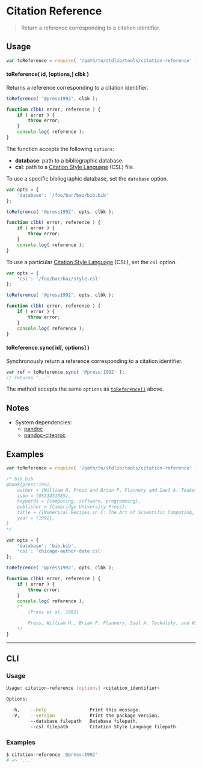 # Citation Reference

> Return a reference corresponding to a citation identifier.


<!-- <intro> -->

<!-- </intro> -->


<!-- <usage> -->

## Usage

``` javascript
var toReference = require( '/path/to/stdlib/tools/citation-reference' );
```

<a name="to-reference"></a>

#### toReference( id, \[options,\] clbk )

Returns a reference corresponding to a citation identifier.

``` javascript
toReference( '@press1992', clbk );

function clbk( error, reference ) {
    if ( error ) {
        throw error;
    }
    console.log( reference );
}
```

The function accepts the following `options`:

* __database__: path to a bibliographic database.
* __csl__: path to a [Citation Style Language][csl] (CSL) file.

To use a specific bibliographic database, set the `database` option.

``` javascript
var opts = {
    'database': '/foo/bar/baz/bib.bib'
};

toReference( '@press1992', opts, clbk );

function clbk( error, reference ) {
    if ( error ) {
        throw error;
    }
    console.log( reference );
}
```

To use a particular [Citation Style Language][csl] (CSL), set the `csl` option.

``` javascript
var opts = {
    'csl': '/foo/bar/baz/style.csl'
};

toReference( '@press1992', opts, clbk );

function clbk( error, reference ) {
    if ( error ) {
        throw error;
    }
    console.log( reference );
}
```

#### toReference.sync( id\[, options\] )

Synchronously return a reference corresponding to a citation identifier.

``` javascript
var ref = toReference.sync( '@press:1992' );
// returns '...'
```

The method accepts the same `options` as [`toReference()`](#to-reference) above.

<!-- </usage> -->


<!-- <notes> -->

## Notes

* System dependencies:
  - [pandoc][pandoc]
  - [pandoc-citeproc][pandoc-citeproc]

<!-- </notes> -->


<!-- <examples> -->

## Examples

``` javascript
var toReference = require( '/path/to/stdlib/tools/citation-reference' );

/* bib.bib
@book{press:1992,
    author = {William H. Press and Brian P. Flannery and Saul A. Teukolsky and William T. Vetterling},
    isbn = {0521431085},
    keywords = {computing, software, programming},
    publisher = {Cambridge University Press},
    title = {{Numerical Recipes in C: The Art of Scientific Computing, Second Edition}},
    year = {1992},
}
*/

var opts = {
    'database': 'bib.bib',
    'csl': 'chicago-author-date.csl'
};

toReference( '@press1992', opts, clbk );

function clbk( error, reference ) {
    if ( error ) {
        throw error;
    }
    console.log( reference );
    /*
        (Press et al. 1992)

        Press, William H., Brian P. Flannery, Saul A. Teukolsky, and William T. Vetterling. 1992. *Numerical Recipes in C: The Art of Scientific Computing, Second Edition*. Cambridge University Press.
    */
}
```

<!-- </examples> -->


<!-- <cli> -->

---

## CLI

<!-- <usage> -->

### Usage

``` bash
Usage: citation-reference [options] <citation_identifier>

Options:

  -h,    --help                Print this message.
  -V,    --version             Print the package version.
         --database filepath   Database filepath.
         --csl filepath        Citation Style Language filepath.
```

<!-- </usage> -->

<!-- <examples> -->

### Examples

``` bash
$ citation-reference '@press:1992'
# => '...'
```

<!-- </examples> -->

<!-- </cli> -->


<!-- <links> -->

[csl]: http://citationstyles.org/

[pandoc]: http://pandoc.org/
[pandoc-citeproc]: https://github.com/jgm/pandoc-citeproc

<!-- </links> -->
